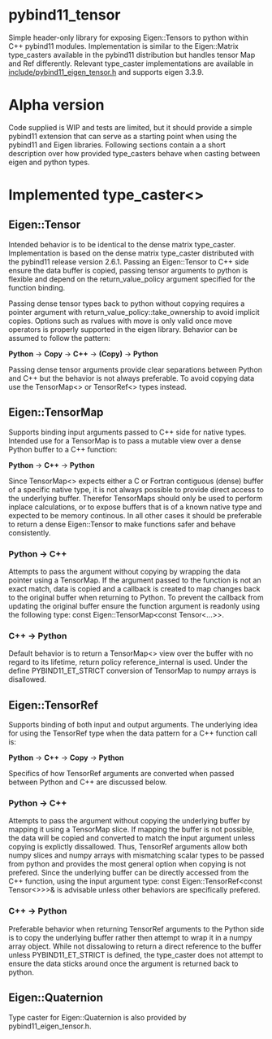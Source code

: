 # pybind11_tensor
Simple header-only library for exposing Eigen::Tensors to python within C++ pybind11 modules. Implementation is similar to the Eigen::Matrix type_casters available in the pybind11 distribution but handles tensor Map and Ref differently. Relevant type_caster implementations are available in [include/pybind11_eigen_tensor.h](./include/pybind11_eigen_tensor.h) and supports eigen 3.3.9.

# Alpha version

Code supplied is WIP and tests are limited, but it should provide a simple pybind11 extension that can serve as a starting point when using the pybind11 and Eigen libraries. Following sections contain a a short description over how provided type_casters behave when casting between eigen and python types.

# Implemented type_caster<>

## Eigen::Tensor

Intended behavior is to be identical to the dense matrix type_caster. Implementation is based on the dense matrix type_caster distributed with the pybind11 release version 2.6.1. Passing an Eigen::Tensor to C++ side ensure the data buffer is copied, passing tensor arguments to python is flexible and depend on the return_value_policy argument specified for the function binding.
  
Passing dense tensor types back to python without copying requires a pointer argument with return_value_policy::take_ownership to avoid implicit copies. Options such as rvalues with move is only valid once move operators is properly supported in the eigen library. Behavior can be assumed to follow the pattern:

**Python** -> **Copy** -> **C++** -> **(Copy)** -> **Python**

Passing dense tensor arguments provide clear separations between Python and C++ but the behavior is not always preferable. To avoid copying data use the TensorMap<> or TensorRef<> types instead.

## Eigen::TensorMap

Supports binding input arguments passed to C++ side for native types. Intended use for a TensorMap is to pass a mutable view over a dense Python buffer to a C++ function:

**Python** -> **C++** -> **Python**

Since TensorMap<> expects either a C or Fortran contiguous (dense) buffer of a specific native type, it is not always possible to provide direct access to the underlying buffer. Therefor TensorMaps should only be used to perform inplace calculations, or to expose buffers that is of a known native type and expected to be memory continous. In all other cases it should be preferable to return a dense Eigen::Tensor to make functions safer and behave consistently. 

### Python -> C++

Attempts to pass the argument without copying by wrapping the data pointer using a TensorMap. If the argument passed to the function is not an exact match, data is copied and a callback is created to map changes back to the original buffer when returning to Python. To prevent the callback from updating the original buffer ensure the function argument is readonly using the following type: const Eigen::TensorMap<const Tensor<...>>.

### C++ -> Python

Default behavior is to return a TensorMap<> view over the buffer with no regard to its lifetime, return policy reference_internal is used. Under the define PYBIND11_ET_STRICT conversion of TensorMap to numpy arrays is disallowed.

## Eigen::TensorRef

Supports binding of both input and output arguments. The underlying idea for using the TensorRef type when the data pattern for a C++ function call is:

**Python** -> **C++** -> **Copy** -> **Python**

Specifics of how TensorRef arguments are converted when passed between Python and C++ are discussed below. 

### Python -> C++

Attempts to pass the argument without copying the underlying buffer by mapping it using a TensorMap slice. If mapping the buffer is not possible, the data will be copied and converted to match the input argument unless copying is explictly dissallowed. Thus, TensorRef arguments allow both numpy slices and numpy arrays with mismatching scalar types to be passed from python and provides the most general option when copying is not prefered. Since the underlying buffer can be directly accessed from the C++ function, using the input argument type: const Eigen::TensorRef<const Tensor<>>>& is advisable unless other behaviors are specifically prefered.

### C++ -> Python

Preferable behavior when returning TensorRef arguments to the Python side is to copy the underlying buffer rather then attempt to wrap it in a numpy array object. While not dissalowing to return a direct reference to the buffer unless PYBIND11_ET_STRICT is defined, the type_caster does not attempt to ensure the data sticks around once the argument is returned back to python. 

## Eigen::Quaternion

Type caster for Eigen::Quaternion is also provided by pybind11_eigen_tensor.h.
